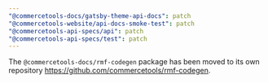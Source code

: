```yaml
---
"@commercetools-docs/gatsby-theme-api-docs": patch
"@commercetools-website/api-docs-smoke-test": patch
"@commercetools-api-specs/api": patch
"@commercetools-api-specs/test": patch
---
```


The `@commercetools-docs/rmf-codegen` package has been moved to its own repository https://github.com/commercetools/rmf-codegen.

